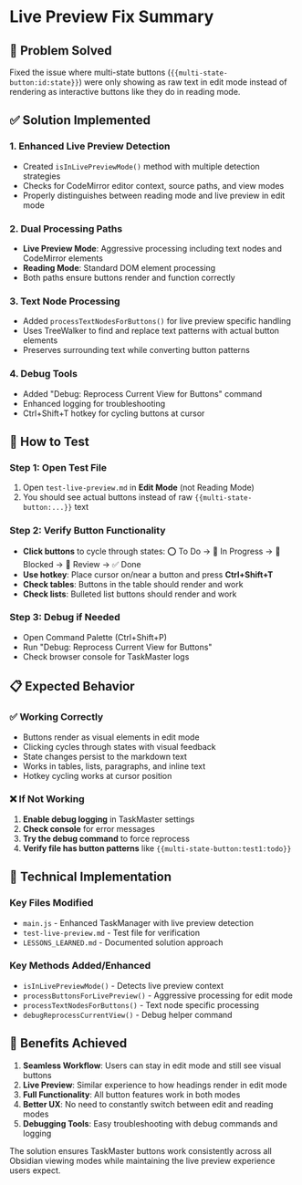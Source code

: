 # Live Preview Fix Summary

## 🎯 Problem Solved
Fixed the issue where multi-state buttons (`{{multi-state-button:id:state}}`) were only showing as raw text in edit mode instead of rendering as interactive buttons like they do in reading mode.

## ✅ Solution Implemented

### 1. **Enhanced Live Preview Detection**
- Created `isInLivePreviewMode()` method with multiple detection strategies
- Checks for CodeMirror editor context, source paths, and view modes
- Properly distinguishes between reading mode and live preview in edit mode

### 2. **Dual Processing Paths**
- **Live Preview Mode**: Aggressive processing including text nodes and CodeMirror elements
- **Reading Mode**: Standard DOM element processing
- Both paths ensure buttons render and function correctly

### 3. **Text Node Processing**
- Added `processTextNodesForButtons()` for live preview specific handling
- Uses TreeWalker to find and replace text patterns with actual button elements
- Preserves surrounding text while converting button patterns

### 4. **Debug Tools**
- Added "Debug: Reprocess Current View for Buttons" command
- Enhanced logging for troubleshooting
- Ctrl+Shift+T hotkey for cycling buttons at cursor

## 🧪 How to Test

### Step 1: Open Test File
1. Open `test-live-preview.md` in **Edit Mode** (not Reading Mode)
2. You should see actual buttons instead of raw `{{multi-state-button:...}}` text

### Step 2: Verify Button Functionality
- **Click buttons** to cycle through states: ⭕ To Do → 🔄 In Progress → 🚫 Blocked → 👀 Review → ✅ Done
- **Use hotkey**: Place cursor on/near a button and press **Ctrl+Shift+T**
- **Check tables**: Buttons in the table should render and work
- **Check lists**: Bulleted list buttons should render and work

### Step 3: Debug if Needed
- Open Command Palette (Ctrl+Shift+P)
- Run "Debug: Reprocess Current View for Buttons"
- Check browser console for TaskMaster logs

## 📋 Expected Behavior

### ✅ Working Correctly
- Buttons render as visual elements in edit mode
- Clicking cycles through states with visual feedback
- State changes persist to the markdown text
- Works in tables, lists, paragraphs, and inline text
- Hotkey cycling works at cursor position

### ❌ If Not Working
1. **Enable debug logging** in TaskMaster settings
2. **Check console** for error messages
3. **Try the debug command** to force reprocess
4. **Verify file has button patterns** like `{{multi-state-button:test1:todo}}`

## 🔧 Technical Implementation

### Key Files Modified
- `main.js` - Enhanced TaskManager with live preview detection
- `test-live-preview.md` - Test file for verification
- `LESSONS_LEARNED.md` - Documented solution approach

### Key Methods Added/Enhanced
- `isInLivePreviewMode()` - Detects live preview context
- `processButtonsForLivePreview()` - Aggressive processing for edit mode
- `processTextNodesForButtons()` - Text node specific processing
- `debugReprocessCurrentView()` - Debug helper command

## 🎉 Benefits Achieved

1. **Seamless Workflow**: Users can stay in edit mode and still see visual buttons
2. **Live Preview**: Similar experience to how headings render in edit mode
3. **Full Functionality**: All button features work in both modes
4. **Better UX**: No need to constantly switch between edit and reading modes
5. **Debugging Tools**: Easy troubleshooting with debug commands and logging

The solution ensures TaskMaster buttons work consistently across all Obsidian viewing modes while maintaining the live preview experience users expect.
